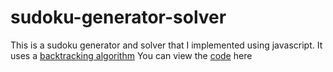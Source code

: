 # sudoku-generator-solver

This is a sudoku generator and solver that I implemented using javascript.
It uses a [backtracking algorithm](https://en.wikipedia.org/wiki/Sudoku_solving_algorithms) You can view the [code](https://github.com/Unintellectual/sudoku-generator-solver) here
        
